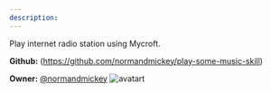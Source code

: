 ```yaml
---
description: 
---
```

Play internet radio station using Mycroft.

**Github:** (https://github.com/normandmickey/play-some-music-skill)

**Owner:** [@normandmickey](https://github.com/normandmickey) ![avatart](https://avatars1.githubusercontent.com/u/2455566?v=4)

